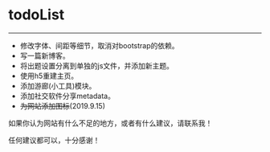 # todoList
---
* 修改字体、间距等细节，取消对bootstrap的依赖。
* 写一篇新博客。
* 将出题设置分离到单独的js文件，并添加新主题。
* 使用h5重建主页。
* 添加游廊(小工具)模块。
* 添加社交软件分享metadata。
* ~~为网站添加图标~~(2019.9.15)

如果你认为网站有什么不足的地方，或者有什么建议，请联系我！

任何建议都可以，十分感谢！
